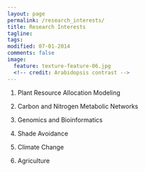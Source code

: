 ```yaml
---
layout: page
permalink: /research_interests/
title: Research Interests
tagline: 
tags: 
modified: 07-01-2014
comments: false
image:
  feature: texture-feature-06.jpg
  <!-- credit: Arabidopsis contrast -->
---
```

1. Plant Resource Allocation Modeling

2. Carbon and Nitrogen Metabolic Networks

3. Genomics and Bioinformatics

4. Shade Avoidance

5. Climate Change

6. Agriculture